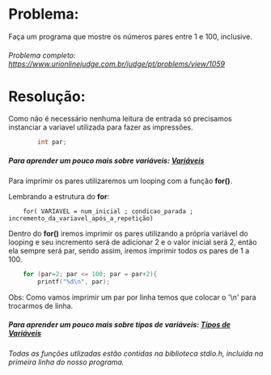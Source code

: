 # Problema:

Faça um programa que mostre os números pares entre 1 e 100, inclusive.

###### Problema completo: https://www.urionlinejudge.com.br/judge/pt/problems/view/1059

# Resolução:

Como não é necessário nenhuma leitura de entrada só precisamos instanciar a variavel utilizada para fazer as impressões.

```c
        int par;

```
##### Para aprender um pouco mais sobre variáveis: [Variáveis](http://linguagemc.com.br/variaveis-em-linguagem-c/)

Para imprimir os pares utilizaremos um looping com a função **for()**.

Lembrando a estrutura do **for**:

        for( VARIAVEL = num_inicial ; condicao_parada ; incremento_da_variavel_após_a_repetição)

Dentro do **for()** iremos imprimir os pares utilizando a própria variável do looping e seu incremento será de adicionar 2 e o valor inicial será 2, então ela sempre será par, sendo assim, iremos imprimir todos os pares de 1 a 100.

```c
	for (par=2; par <= 100; par = par+2){
		printf("%d\n", par);
```
Obs: Como vamos imprimir um par por linha temos que colocar o '\n' para trocarmos de linha.

##### Para aprender um pouco mais sobre tipos de variáveis: [Tipos de Variáveis](http://linguagemc.com.br/tipos-de-dados-em-c/)

###### Todas as funções utlizadas estão contidas na biblioteca stdio.h, incluída na primeira linha do nosso programa.